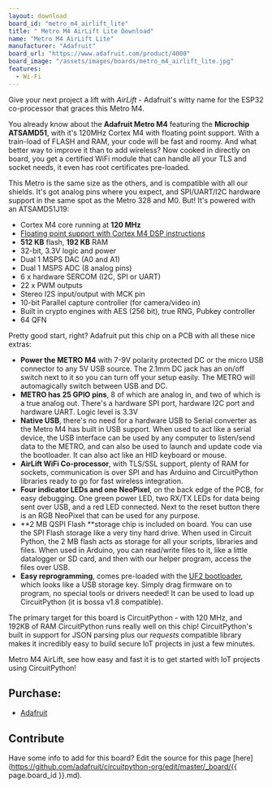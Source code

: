 ```yaml
---
layout: download
board_id: "metro_m4_airlift_lite"
title: " Metro M4 AirLift Lite Download"
name: "Metro M4 AirLift Lite"
manufacturer: "Adafruit"
board_url: "https://www.adafruit.com/product/4000"
board_image: "/assets/images/boards/metro_m4_airlift_lite.jpg"
features:
  - Wi-Fi
---
```


Give your next project a lift with _AirLift_ - Adafruit's witty name for the ESP32 co-processor that graces this Metro M4. 

You already know about the **Adafruit Metro M4** featuring the **Microchip ATSAMD51**, with it's 120MHz Cortex M4 with floating point support. With a train-load of FLASH and RAM, your code will be fast and roomy. And what better way to improve it than to add wireless? Now cooked in directly on board, you get a certified WiFi module that can handle all your TLS and socket needs, it even has root certificates pre-loaded.

This Metro is the same size as the others, and is compatible with all our shields. It's got analog pins where you expect, and SPI/UART/I2C hardware support in the same spot as the Metro 328 and M0\. But! It's powered with an ATSAMD51J19:

*   Cortex M4 core running at **120 MHz**
*   [Floating point support with Cortex M4 DSP instructions](https://developer.arm.com/technologies/dsp/dsp-for-cortex-m)
*   **512 KB** flash, **192 KB** RAM
*   32-bit, 3.3V logic and power
*   Dual 1 MSPS DAC (A0 and A1)
*   Dual 1 MSPS ADC (8 analog pins)
*   6 x hardware SERCOM (I2C, SPI or UART)
*   22 x PWM outputs
*   Stereo I2S input/output with MCK pin
*   10-bit Parallel capture controller (for camera/video in)
*   Built in crypto engines with AES (256 bit), true RNG, Pubkey controller
*   64 QFN

Pretty good start, right? Adafruit put this chip on a PCB with all these nice extras:

*   **Power the METRO M4** with 7-9V polarity protected DC or the micro USB connector to any 5V USB source. The 2.1mm DC jack has an on/off switch next to it so you can turn off your setup easily. The METRO will automagically switch between USB and DC.
*   **METRO has 25 GPIO pins**, 8 of which are analog in, and two of which is a true analog out. There's a hardware SPI port, hardware I2C port and hardware UART. Logic level is 3.3V
*   **Native USB**, there's no need for a hardware USB to Serial converter as the Metro M4 has built in USB support. When used to act like a serial device, the USB interface can be used by any computer to listen/send data to the METRO, and can also be used to launch and update code via the bootloader. It can also act like an HID keyboard or mouse.
*   **AirLift WiFi Co-processor**, with TLS/SSL support, plenty of RAM for sockets, communication is over SPI and has Arduino and CircuitPython libraries ready to go for fast wireless integration.
*   **Four indicator LEDs and one NeoPixel**, on the back edge of the PCB, for easy debugging. One green power LED, two RX/TX LEDs for data being sent over USB, and a red LED connected. Next to the reset button there is an RGB NeoPixel that can be used for any purpose.
*   **2 MB QSPI Flash **storage chip is included on board. You can use the SPI Flash storage like a very tiny hard drive. When used in Circuit Python, the 2 MB flash acts as storage for all your scripts, libraries and files. When used in Arduino, you can read/write files to it, like a little datalogger or SD card, and then with our helper program, access the files over USB.
*   **Easy reprogramming**, comes pre-loaded with the [UF2 bootloader](https://learn.adafruit.com/adafruit-metro-m0-express-designed-for-circuitpython/uf2-bootloader), which looks like a USB storage key. Simply drag firmware on to program, no special tools or drivers needed! It can be used to load up CircuitPython (it is bossa v1.8 compatible).

The primary target for this board is CircuitPython - with 120 MHz, and 192KB of RAM CircuitPython runs really well on this chip! CircuitPython's built in support for JSON parsing plus our _requests_ compatible library makes it incredibly easy to build secure IoT projects in just a few minutes.

Metro M4 AirLift, see how easy and fast it is to get started with IoT projects using CircuitPython!

## Purchase:
* [Adafruit](https://www.adafruit.com/product/4000)

## Contribute

Have some info to add for this board? Edit the source for this page [here](https://github.com/adafruit/circuitpython-org/edit/master/_board/{{ page.board_id }}.md).
